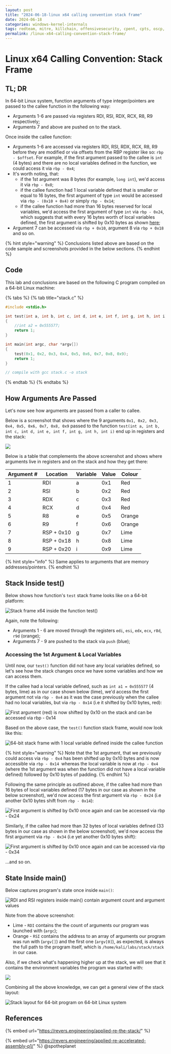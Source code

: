 ```yaml
---
layout: post
title: "2024-06-18-linux x64 calling convention stack frame"
date: 2024-06-18
categories: windows-kernel-internals
tags: redteam, mitre, killchain, offensivesecurity, cpent, cpts, oscp, exploit
permalink: /linux-x64-calling-convention-stack-frame/
---
```


# Linux x64 Calling Convention: Stack Frame

## TL; DR

In 64-bit Linux system, function arguments of type integer/pointers are passed to the callee function in the following way:

* Arguments 1-6 are passed via registers RDI, RSI, RDX, RCX, R8, R9 respectively;
* Arguments 7 and above are pushed on to the stack.

Once inside the callee function:

* Arguments 1-6 are accessed via registers RDI, RSI, RDX, RCX, R8, R9 before they are modified or via  offsets from the RBP register like so: `rbp - $offset`. For example, if the first argument passed to the callee is `int` (4 bytes) and there are no local variables defined in the function, we could access it via `rbp - 0x4`;&#x20;
* It's worth noting, that:
  * if the 1st argument was 8 bytes (for example, `long int`), we'd access it via `rbp - 0x8`;
  * if the callee function had 1 local variable defined that is smaller or equal to 16 bytes, the first argument of type `int` would be accessed via `rbp - (0x10 + 0x4)` or simply `rbp - 0x14`;
  * if the callee function had more than 16 bytes reserved for local variables, we'd access the first argument of type `int` via `rbp - 0x24`, which suggests that with every 16 bytes worth of local variables defined, the first argument is shifted by 0x10 bytes as shown [here](linux-x64-calling-convention-stack-frame.md#accessing-1st-argument);
* Argument 7 can be accessed via `rbp + 0x10`, argument 8 via `rbp + 0x18` and so on.

{% hint style="warning" %}
Conclusions listed above are based on the code sample and screenshots provided in the below sections.
{% endhint %}

## Code

This lab and conclusions are based on the following C program compiled on a 64-bit Linux machine:

{% tabs %}
{% tab title="stack.c" %}
```cpp
#include <stdio.h>

int test(int a, int b, int c, int d, int e, int f, int g, int h, int i)
{
    //int a2 = 0x555577;
    return 1;
}

int main(int argc, char *argv[])
{
    test(0x1, 0x2, 0x3, 0x4, 0x5, 0x6, 0x7, 0x8, 0x9);
    return 1;
}

// compile with gcc stack.c -o stack
```
{% endtab %}
{% endtabs %}

## How Arguments Are Passed

Let's now see how arguments are passed from a caller to callee.

Below is a screenshot that shows where the 9 arguments `0x1, 0x2, 0x3, 0x4, 0x5, 0x6, 0x7, 0x8, 0x9`  passed to the function `test(int a, int b, int c, int d, int e, int f, int g, int h, int i)` end up in registers and the stack:

![](<../../.gitbook/assets/image (894).png>)

Below is a table that complements the above screenshot and shows where arguments live in registers and on the stack and how they get there:

| Argument # | Location   | Variable | Value | Colour |
| ---------- | ---------- | -------- | ----- | ------ |
| 1          | RDI        | a        | 0x1   | Red    |
| 2          | RSI        | b        | 0x2   | Red    |
| 3          | RDX        | c        | 0x3   | Red    |
| 4          | RCX        | d        | 0x4   | Red    |
| 5          | R8         | e        | 0x5   | Orange |
| 6          | R9         | f        | 0x6   | Orange |
| 7          | RSP + 0x10 | g        | 0x7   | Lime   |
| 8          | RSP + 0x18 | h        | 0x8   | Lime   |
| 9          | RSP + 0x20 | i        | 0x9   | Lime   |

{% hint style="info" %}
Same applies to arguments that are memory addresses/pointers.
{% endhint %}

## Stack Inside test()

Below shows how function's `test` stack frame looks like on a 64-bit platform:

![Stack frame x64 inside the function test()](<../../.gitbook/assets/image (891).png>)

Again, note the following:

* Arguments 1 - 6 are moved through the registers `edi`, `esi`, `edx`, `ecx`, `r8d`, `r9d` (orange);
* Arguments 7 - 9 are pushed to the stack via `push` (blue);

### Accessing the 1st Argument & Local Variables

Until now, our `test()` function did not have any local variables defined, so let's see how the stack changes once we have some variables and how we can access them.

If the callee had a local variable defined, such as `int a1 = 0x555577` (4 bytes, lime) as in our case shown below (lime), we'd access the first argument not via `rbp - 0x4` as it was the case previously when the callee had no local variables, but via `rbp - 0x14` (i.e it shifted by 0x10 bytes, red):

![First argument (red) is now shifted by 0x10 on the stack and can be accessed via rbp - 0x14](<../../.gitbook/assets/image (893).png>)

Based on the above case, the `test()` function stack frame, would now look like this:

![64-bit stack frame with 1 local variable defined inside the callee function](<../../.gitbook/assets/image (890).png>)

{% hint style="warning" %}
Note that the 1st argument, that we previously could access via `rbp - 0x4` has been shifted up by 0x10 bytes and is now accessible via `rbp - 0x14 `whereas the local variable is now at `rbp - 0x4` (where the 1st argument was when the function did not have a local variable defined) followed by 0x10 bytes of padding.
{% endhint %}

Following the same principle as outlined above, if the callee had more than 16 bytes of local variables defined (17 bytes in our case as shown in the below screenshot), we'd now access the first argument via `rbp - 0x24` (i.e another 0x10 bytes shift from `rbp - 0x14`):

![First argument is shifted by 0x10 once again and can be accessed via rbp - 0x24](<../../.gitbook/assets/image (883).png>)

Similarly, if the callee had more than 32 bytes of local variables defined (33 bytes in our case as shown in the below screenshot), we'd now access the first argument via `rbp - 0x34` (i.e yet another 0x10 bytes  shift):

![First argument is shifted by 0x10 once again and can be accessed via rbp - 0x34](<../../.gitbook/assets/image (884).png>)

...and so on.

## State Inside main()

Below captures program's state once inside `main()`:

![RDI and RSI registers inside main() contain argument count and argument values](<../../.gitbook/assets/image (866).png>)

Note from the above screenshot:

* Lime - `RDI` contains the the count of arguments our program was launched with (`argc`);
* Orange - `RSI` contains the address to an array of arguments our program was run with (`argv[]`) and the first one (`argv[0]`), as expected, is always the full path to the program itself, which is `/home/kali/labs/stack/stack` in our case.

Also, if we check what's happening higher up at the stack, we will see that it contains the environment variables the program was started with:

![](<../../.gitbook/assets/image (906).png>)

Combining all the above knowledge, we can get a general view of the stack layout:

![Stack layout for 64-bit program on 64-bit Linux system](<../../.gitbook/assets/image (911).png>)

## References

{% embed url="https://revers.engineering/applied-re-the-stack/" %}

{% embed url="https://revers.engineering/applied-re-accelerated-assembly-p1/" %}
@spotheplanet
